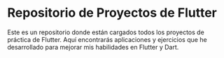 # Repositorio de Proyectos de Flutter

Este es un repositorio donde están cargados todos los proyectos de práctica de Flutter. Aquí encontrarás aplicaciones y ejercicios que he desarrollado para mejorar mis habilidades en Flutter y Dart.
